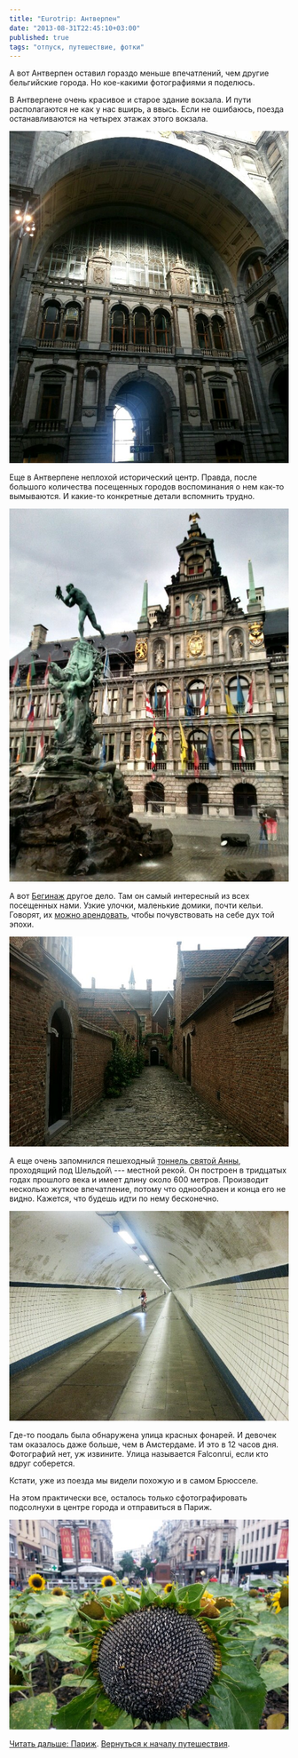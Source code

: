 ```yaml
---
title: "Eurotrip: Антверпен"
date: "2013-08-31T22:45:10+03:00"
published: true
tags: "отпуск, путешествие, фотки"
---
```


А вот Антверпен оставил гораздо меньше впечатлений, чем другие бельгийские города. Но кое-какими фотографиями
я поделюсь.

В Антверпене очень красивое и старое здание вокзала. И пути располагаются не как у нас вширь, а ввысь. Если
не ошибаюсь, поезда останавливаются на четырех этажах этого вокзала.

![Вокзал](/images/travel/2013-08-eurotrip/antwerpen-railway-station.jpg "Вокзал")

Еще в Антверпене неплохой исторический центр. Правда, после большого количества посещенных городов воспоминания
о нем как-то вымываются. И какие-то конкретные детали вспомнить трудно.

![Исторический центр](/images/travel/2013-08-eurotrip/antwerpen-old-town.jpg "Исторический центр")

А вот [Бегинаж](http://www.begijnhofantwerpen.be/) другое дело. Там он самый интересный из всех посещенных нами.
Узкие улочки, маленькие домики, почти кельи. Говорят, их [можно арендовать](http://www.begijnhofantwerpen.be/contact.htm),
чтобы почувствовать на себе дух той эпохи.

![Бегинаж](/images/travel/2013-08-eurotrip/antwerpen-begijnhof.jpg "Бегинаж")

А еще очень запомнился пешеходный [тоннель святой Анны](http://de.wikipedia.org/wiki/Sint-Annatunnel), проходящий под
Шельдой\ --- местной рекой. Он построен в тридцатых годах прошлого века и имеет длину около 600 метров.
Производит несколько жуткое впечатление, потому что однообразен и конца его не видно. Кажется, что будешь идти
по нему бесконечно.

![Тоннель](/images/travel/2013-08-eurotrip/antwerpen-tunnel.jpg "Тоннель")

Где-то поодаль была обнаружена улица красных фонарей. И девочек там оказалось даже больше, чем в Амстердаме.
И это в 12 часов дня. Фотографий нет, уж извините. Улица называется Falconrui, если кто вдруг соберется.

Кстати, уже из поезда мы видели похожую и в самом Брюсселе. 

На этом практически все, осталось только сфотографировать подсолнухи в центре города и отправиться в Париж. 

![Подсолнухи](/images/travel/2013-08-eurotrip/antwerpen-sunflowers.jpg "Подсолнухи")

[Читать дальше: Париж](/post/eurotrip-paris). [Вернуться к началу путешествия](/post/eurotrip-warsaw).
